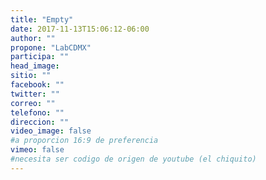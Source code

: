 ```yaml
---
title: "Empty"
date: 2017-11-13T15:06:12-06:00
author: ""
propone: "LabCDMX"
participa: ""
head_image: 
sitio: ""
facebook: ""
twitter: ""
correo: ""
telefono: ""
direccion: ""
video_image: false  
#a proporcion 16:9 de preferencia
vimeo: false  
#necesita ser codigo de origen de youtube (el chiquito)
---
```

